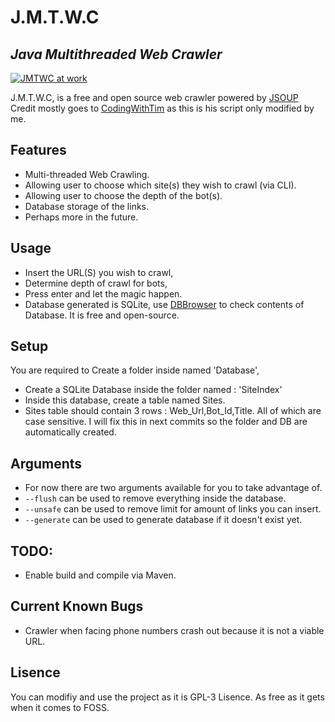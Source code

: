 # J.M.T.W.C
## _Java Multithreaded Web Crawler_
[![JMTWC at work](https://iili.io/4TvVDX.md.png)](https://freeimage.host/i/4TvVDX)


J.M.T.W.C, is a free and open source web crawler powered by [JSOUP](https://jsoup.org/)
Credit mostly goes to [CodingWithTim](https://www.youtube.com/c/CodingWithTim) as this is his script only modified by me.
 
## Features

- Multi-threaded Web Crawling.
- Allowing user to choose which site(s) they wish to crawl (via CLI).
- Allowing user to choose the depth of the bot(s).
- Database storage of the links.
- Perhaps more in the future.

## Usage
- Insert the URL(S) you wish to crawl,
- Determine depth of crawl for bots,
- Press enter and let the magic happen.
- Database generated is SQLite, use [DBBrowser](https://sqlitebrowser.org/) to check contents of Database. It is free and open-source.

## Setup
You are required to Create a folder inside named 'Database',
- Create a SQLite Database inside the folder named : 'SiteIndex'
- Inside this database, create a table named Sites.
- Sites table should contain 3 rows : Web_Url,Bot_Id,Title. All of which are case sensitive.
I will fix this in next commits so the folder and DB are automatically created.

## Arguments 
- For now there are two arguments available for you to take advantage of.
- `--flush` can be used to remove everything inside the database.
- `--unsafe` can be used to remove limit for amount of links you can insert.
- `--generate` can be used to generate database if it doesn't exist yet.

## TODO:
- Enable build and compile via Maven.

## Current Known Bugs
- Crawler when facing phone numbers crash out because it is not a viable URL.

## Lisence
You can modifiy and use the project as it is GPL-3 Lisence. As free as it gets when it comes to FOSS.
